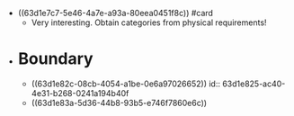 - ((63d1e7c7-5e46-4a7e-a93a-80eea0451f8c)) #card
	- Very interesting. Obtain categories from physical requirements!
- # Boundary
	- ((63d1e82c-08cb-4054-a1be-0e6a97026652))
	  id:: 63d1e825-ac40-4e31-b268-0241a194b40f
	- ((63d1e83a-5d36-44b8-93b5-e746f7860e6c))